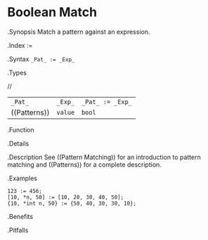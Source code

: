 # Boolean Match

.Synopsis
Match a pattern against an expression.

.Index
:=

.Syntax
`_Pat_ := _Exp_`

.Types

//

|              |         |                 |
| --- | --- | --- |
| `_Pat_`      | `_Exp_` |`_Pat_ := _Exp_` |
| ((Patterns)) | `value` | `bool`         |


.Function

.Details

.Description
See ((Pattern Matching)) for an introduction to pattern matching and ((Patterns)) for a complete description.

.Examples
```rascal-shell
123 := 456;
[10, *n, 50] := [10, 20, 30, 40, 50];
{10, *int n, 50} := {50, 40, 30, 30, 10};
```
.Benefits

.Pitfalls

